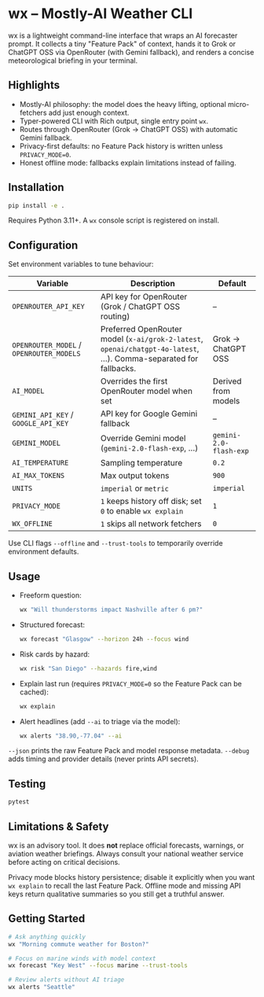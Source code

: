 # wx – Mostly-AI Weather CLI

wx is a lightweight command-line interface that wraps an AI forecaster prompt. It collects a tiny "Feature Pack" of context, hands it to Grok or ChatGPT OSS via OpenRouter (with Gemini fallback), and renders a concise meteorological briefing in your terminal.

## Highlights
- Mostly-AI philosophy: the model does the heavy lifting, optional micro-fetchers add just enough context.
- Typer-powered CLI with Rich output, single entry point `wx`.
- Routes through OpenRouter (Grok → ChatGPT OSS) with automatic Gemini fallback.
- Privacy-first defaults: no Feature Pack history is written unless `PRIVACY_MODE=0`.
- Honest offline mode: fallbacks explain limitations instead of failing.

## Installation
```bash
pip install -e .
```

Requires Python 3.11+. A `wx` console script is registered on install.

## Configuration
Set environment variables to tune behaviour:

| Variable | Description | Default |
| --- | --- | --- |
| `OPENROUTER_API_KEY` | API key for OpenRouter (Grok / ChatGPT OSS routing) | – |
| `OPENROUTER_MODEL` / `OPENROUTER_MODELS` | Preferred OpenRouter model (`x-ai/grok-2-latest`, `openai/chatgpt-4o-latest`, …). Comma-separated for fallbacks. | Grok → ChatGPT OSS |
| `AI_MODEL` | Overrides the first OpenRouter model when set | Derived from models |
| `GEMINI_API_KEY` / `GOOGLE_API_KEY` | API key for Google Gemini fallback | – |
| `GEMINI_MODEL` | Override Gemini model (`gemini-2.0-flash-exp`, …) | `gemini-2.0-flash-exp` |
| `AI_TEMPERATURE` | Sampling temperature | `0.2` |
| `AI_MAX_TOKENS` | Max output tokens | `900` |
| `UNITS` | `imperial` or `metric` | `imperial` |
| `PRIVACY_MODE` | `1` keeps history off disk; set `0` to enable `wx explain` | `1` |
| `WX_OFFLINE` | `1` skips all network fetchers | `0` |

Use CLI flags `--offline` and `--trust-tools` to temporarily override environment defaults.

## Usage
- Freeform question:
  ```bash
  wx "Will thunderstorms impact Nashville after 6 pm?"
  ```
- Structured forecast:
  ```bash
  wx forecast "Glasgow" --horizon 24h --focus wind
  ```
- Risk cards by hazard:
  ```bash
  wx risk "San Diego" --hazards fire,wind
  ```
- Explain last run (requires `PRIVACY_MODE=0` so the Feature Pack can be cached):
  ```bash
  wx explain
  ```
- Alert headlines (add `--ai` to triage via the model):
  ```bash
  wx alerts "38.90,-77.04" --ai
  ```

`--json` prints the raw Feature Pack and model response metadata. `--debug` adds timing and provider details (never prints API secrets).

## Testing
```bash
pytest
```

## Limitations & Safety
wx is an advisory tool. It does **not** replace official forecasts, warnings, or aviation weather briefings. Always consult your national weather service before acting on critical decisions.

Privacy mode blocks history persistence; disable it explicitly when you want `wx explain` to recall the last Feature Pack. Offline mode and missing API keys return qualitative summaries so you still get a truthful answer.

## Getting Started
```bash
# Ask anything quickly
wx "Morning commute weather for Boston?"

# Focus on marine winds with model context
wx forecast "Key West" --focus marine --trust-tools

# Review alerts without AI triage
wx alerts "Seattle"
```
